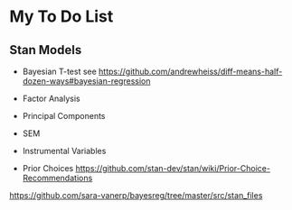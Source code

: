 # My To Do List

## Stan Models

- Bayesian T-test see <https://github.com/andrewheiss/diff-means-half-dozen-ways#bayesian-regression>

- Factor Analysis

- Principal Components

- SEM

- Instrumental Variables

- Prior Choices <https://github.com/stan-dev/stan/wiki/Prior-Choice-Recommendations>

https://github.com/sara-vanerp/bayesreg/tree/master/src/stan_files
